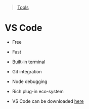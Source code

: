> [Tools](./Tools-decisions.md)
# VS Code
* Free
* Fast
* Built-in terminal
* Git integration
* Node debugging
* Rich plug-in eco-system

*   VS Code can be downloaded [here](https://code.visualstudio.com/)
